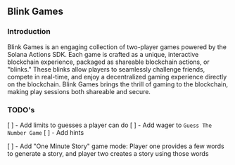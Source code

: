 ## Blink Games

### Introduction

Blink Games is an engaging collection of two-player games powered by the Solana Actions SDK. Each
game is crafted as a unique, interactive blockchain experience, packaged as shareable blockchain
actions, or "blinks." These blinks allow players to seamlessly challenge friends, compete in
real-time, and enjoy a decentralized gaming experience directly on the blockchain. Blink Games
brings the thrill of gaming to the blockchain, making play sessions both shareable and secure.

### TODO's

[ ] - Add limits to guesses a player can do 
[ ] - Add wager to `Guess The Number Game`
[ ] - Add hints

[ ] - Add "One Minute Story" game mode: Player one provides a few words to generate a story, and player two creates a story using those words
